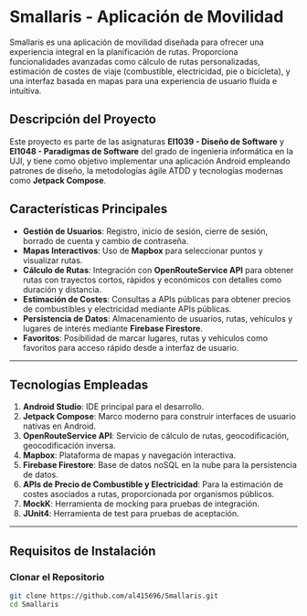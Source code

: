 # Smallaris - Aplicación de Movilidad

Smallaris es una aplicación de movilidad diseñada para ofrecer una experiencia integral en la planificación de rutas. Proporciona funcionalidades avanzadas como cálculo de rutas personalizadas, estimación de costes de viaje (combustible, electricidad, pie o bicicleta), y una interfaz basada en mapas para una experiencia de usuario fluida e intuitiva.

## Descripción del Proyecto

Este proyecto es parte de las asignaturas **EI1039 - Diseño de Software** y **EI1048 - Paradigmas de Software** del grado de ingenieria informática en la UJI, y tiene como objetivo implementar una aplicación Android empleando patrones de diseño, la metodologías ágile ATDD y tecnologías modernas como **Jetpack Compose**.

## Características Principales

- **Gestión de Usuarios**: Registro, inicio de sesión, cierre de sesión, borrado de cuenta y cambio de contraseña.
- **Mapas Interactivos**: Uso de **Mapbox** para seleccionar puntos y visualizar rutas.
- **Cálculo de Rutas**: Integración con **OpenRouteService API** para obtener rutas con trayectos cortos, rápidos y económicos con detalles como duración y distancia.
- **Estimación de Costes**: Consultas a APIs públicas para obtener precios de combustibles y electricidad mediante APIs públicas.
- **Persistencia de Datos**: Almacenamiento de usuarios, rutas, vehículos y lugares de interés mediante **Firebase Firestore**.
- **Favoritos**: Posibilidad de marcar lugares, rutas y vehículos como favoritos para acceso rápido desde a interfaz de usuario.

---

## Tecnologías Empleadas

1. **Android Studio**: IDE principal para el desarrollo.
2. **Jetpack Compose**: Marco moderno para construir interfaces de usuario nativas en Android.
3. **OpenRouteService API**: Servicio de cálculo de rutas, geocodificación, geocodificación inversa.
4. **Mapbox**: Plataforma de mapas y navegación interactiva.
5. **Firebase Firestore**: Base de datos noSQL en la nube para la persistencia de datos.
6. **APIs de Precio de Combustible y Electricidad**: Para la estimación de costes asociados a rutas, proporcionada por organismos públicos.
7. **MockK**: Herramienta de mocking para pruebas de integración.
8. **JUnit4**: Herramienta de test para pruebas de aceptación.

---

## Requisitos de Instalación

### Clonar el Repositorio
```bash
git clone https://github.com/al415696/Smallaris.git
cd Smallaris
